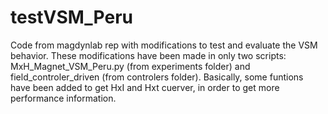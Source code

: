 # testVSM_Peru
Code from magdynlab rep with modifications to test and evaluate the VSM behavior.
These modifications have been made in only two scripts: MxH_Magnet_VSM_Peru.py (from experiments folder) and field_controler_driven (from controlers folder).
Basically, some funtions have been added to get HxI and Hxt cuerver, in order to get more performance information. 
